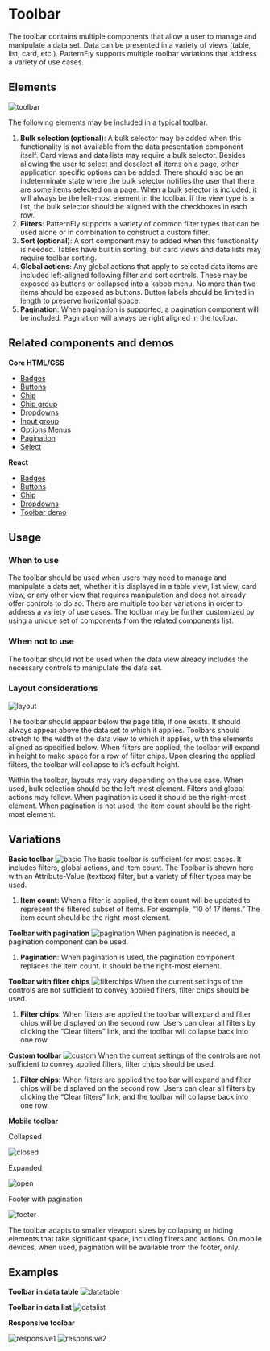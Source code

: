 # Toolbar
The toolbar contains multiple components that allow a user to manage and manipulate a data set. Data can be presented in a variety of views (table, list, card, etc.). PatternFly supports multiple toolbar variations that address a variety of use cases.

## Elements
![toolbar](img/toolbar.png)

The following elements may be included in a typical toolbar.
1. **Bulk selection (optional)**: A bulk selector may be added when this functionality is not available from the data presentation component itself. Card views and data lists may require a bulk selector. Besides allowing the user to select and deselect all items on a page, other application specific options can be added. There should also be an indeterminate state where the bulk selector notifies the user that there are some items selected on a page. When a bulk selector is included, it will always be the left-most element in the toolbar. If the view type is a list, the bulk selector should be aligned with the checkboxes in each row.
2. **Filters**: PatternFly supports a variety of common filter types that can be used alone or in combination to construct a custom filter.
3. **Sort (optional)**: A sort component may to added when this functionality is needed. Tables have built in sorting, but card views and data lists may require toolbar sorting.
4. **Global actions**: Any global actions that apply to selected data items are included left-aligned following filter and sort controls. These may be exposed as buttons or collapsed into a kabob menu. No more than two items should be exposed as buttons. Button labels should be limited in length to preserve horizontal space.
5. **Pagination**: When pagination is supported, a pagination component will be included. Pagination will always be right aligned in the toolbar.

## Related components and demos
**Core HTML/CSS**
* [Badges](/documentation/core/components/badge)
* [Buttons](/documentation/core/components/button)
* [Chip](/documentation/core/components/chip)
* [Chip group](/documentation/core/components/chipgroup)
* [Dropdowns](/documentation/core/components/dropdown)
* [Input group](/documentation/core/components/inputgroup)
* [Options Menus](/documentation/core/components/optionsmenu)
* [Pagination](/documentation/core/components/pagination)
* [Select](/documentation/core/components/select)

**React**
* [Badges](/documentation/react/components/badge)
* [Buttons](/documentation/react/components/button)
* [Chip](/documentation/react/components/chip)
* [Dropdowns](/documentation/react/components/dropdown)
* [Toolbar demo](/documentation/react/demos/toolbar)

## Usage
### When to use
The toolbar should be used when users may need to manage and manipulate a data set, whether it is displayed in a table view, list view, card view, or any other view that requires manipulation and does not already offer controls to do so. There are multiple toolbar variations in order to address a variety of use cases. The toolbar may be further customized by using a unique set of components from the related components list.

### When not to use
The toolbar should not be used when the data view already includes the necessary controls to manipulate the data set.

### Layout considerations
![layout](img/toolbar-layout.png)

The toolbar should appear below the page title, if one exists. It should always appear above the data set to which it applies. Toolbars should stretch to the width of the data view to which it applies, with the elements aligned as specified below. When filters are applied, the toolbar will expand in height to make space for a row of filter chips. Upon clearing the applied filters, the toolbar will collapse to it’s default height.

Within the toolbar, layouts may vary depending on the use case. When used, bulk selection should be the left-most element. Filters and global actions may follow. When pagination is used it should be the right-most element. When pagination is not used, the item count should be the right-most element.

## Variations
**Basic toolbar**
![basic](img/basic-toolbar.png)
The basic toolbar is sufficient for most cases. It includes filters, global actions, and item count. The Toolbar is shown here with an Attribute-Value (textbox) filter, but a variety of filter types may be used.
1. **Item count**: When a filter is applied, the item count will be updated to represent the filtered subset of items. For example, “10 of 17 items.” The item count should be the right-most element.

**Toolbar with pagination**
![pagination](img/toolbar-pagination.png)
When pagination is needed, a pagination component can be used.
1. **Pagination**: When pagination is used, the pagination component replaces the item count. It should be the right-most element.

**Toolbar with filter chips**
![filterchips](img/toolbar-filter-chips.png)
When the current settings of the controls are not sufficient to convey applied filters, filter chips should be used.
1. **Filter chips**: When filters are applied the toolbar will expand and filter chips will be displayed on the second row. Users can clear all filters by clicking the “Clear filters” link, and the toolbar will collapse back into one row.

**Custom toolbar**
![custom](img/custom-toolbar.png)
When the current settings of the controls are not sufficient to convey applied filters, filter chips should be used.
1. **Filter chips**: When filters are applied the toolbar will expand and filter chips will be displayed on the second row. Users can clear all filters by clicking the “Clear filters” link, and the toolbar will collapse back into one row.

**Mobile toolbar**

Collapsed

![closed](img/mobile-basic.png)

Expanded

![open](img/mobile-expanded.png)

Footer with pagination

![footer](img/mobile-footer.png)

The toolbar adapts to smaller viewport sizes by collapsing or hiding elements that take significant space, including filters and actions. On mobile devices, when used, pagination will be available from the footer, only.

## Examples
**Toolbar in data table**
![datatable](img/data-table-example.png)

**Toolbar in data list**
![datalist](img/data-list-example.png)

**Responsive toolbar**

![responsive1](img/responsive-closed.png)
![responsive2](img/responsive-open.png)
